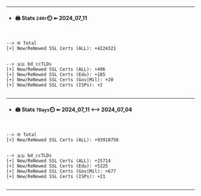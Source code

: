 

---
- #### 🖨️ **Stats** `24Hr`⏲️ ➼ 2024_07_11
```console


--> 🌐 Total
[+] New/ReNewed SSL Certs (ALL): +4224321


--> 🇧🇩 bd_ccTLDs
[+] New/ReNewed SSL Certs (ALL): +496
[+] New/ReNewed SSL Certs (Edu): +185
[+] New/ReNewed SSL Certs (Gov|Mil): +20
[+] New/ReNewed SSL Certs (ISPs): +2


```

---
- #### 🖨️ **Stats** `7Days`⏲️ ➼ 2024_07_11 <--> 2024_07_04
```console


--> 🌐 Total
[+] New/ReNewed SSL Certs (ALL): +93918756


--> 🇧🇩 bd_ccTLDs
[+] New/ReNewed SSL Certs (ALL): +15714
[+] New/ReNewed SSL Certs (Edu): +5325
[+] New/ReNewed SSL Certs (Gov|Mil): +677
[+] New/ReNewed SSL Certs (ISPs): +21


```

---

